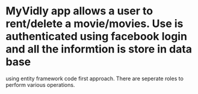 # MyVidly app allows a user to rent/delete a movie/movies. Use is authenticated using facebook login and all the informtion is store in data base
using entity framework code first approach. There are seperate roles to perform various operations.
